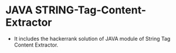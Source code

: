 # JAVA STRING-Tag-Content-Extractor
- It includes the hackerrank solution of JAVA module of String Tag Content Extractor.
